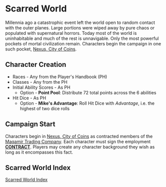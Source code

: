 # Scarred World 

Millennia ago a catastrophic event left the world open to random contact with the outer planes. Large portions were wiped away by pure chaos or populated with supernatural horrors. Today most of the world is uninhabitable and much of the rest is unnavigable. Only the most powerful pockets of mortal civilization remain. Characters begin the campaign in one such pocket, [Nexus, City of Coins](./city-of-coins.md).

## Character Creation
* Races - Any from the Player's Handbook (PH)
* Classes - Any from the PH
* Initial Ability Scores - As PH
    * Option - **Point Pool**: Distribute 72 total points across the 6 abilities
* Hit Dice - As PH
    * Option - **Mike's Advantage**: Roll Hit Dice with *Advantage*, i.e. the highest of two dice rolls

## Campaign Start
Characters begin in [Nexus, City of Coins](./city-of-coins.md) as contracted members of the [Maqamir Trading Company](./maqamir.md). Each character must sign the employment [**CONTRACT**](./contract.md). Players may create any character background they wish as long as it encompasses this fact.

## Scarred World Index
[Scarred World Index](./index.md)
